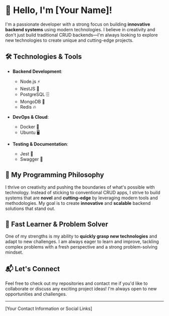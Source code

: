 # 👋 Hello, I'm [Your Name]!

I'm a passionate developer with a strong focus on building **innovative backend systems** using modern technologies. I believe in creativity and don't just build traditional CRUD backends—I'm always looking to explore new technologies to create unique and cutting-edge projects.

## 🛠️ Technologies & Tools

- **Backend Development**:  
  - Node.js ⚡  
  - NestJS 🚀  
  - PostgreSQL 🗄️  
  - MongoDB 🍃  
  - Redis 🔥

- **DevOps & Cloud**:  
  - Docker 🐳  
  - Ubuntu 🖥️  

- **Testing & Documentation**:  
  - Jest 🧪  
  - Swagger 📑  

## 🚀 My Programming Philosophy

I thrive on creativity and pushing the boundaries of what's possible with technology. Instead of sticking to conventional CRUD apps, I strive to build systems that are **novel** and **cutting-edge** by leveraging modern tools and methodologies. My goal is to create **innovative** and **scalable** backend solutions that stand out.

## 🧠 Fast Learner & Problem Solver

One of my strengths is my ability to **quickly grasp new technologies** and adapt to new challenges. I am always eager to learn and improve, tackling complex problems with a fresh perspective and a strong problem-solving mindset.

## 📬 Let's Connect

Feel free to check out my repositories and contact me if you'd like to collaborate or discuss any exciting project ideas! I'm always open to new opportunities and challenges.

---

[Your Contact Information or Social Links]
